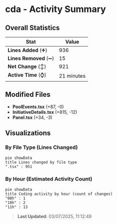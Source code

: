 # cda - Activity Summary 

## Overall Statistics

| Stat                   | Value                                                             |
| ---------------------- | ----------------------------------------------------------------- |
| **Lines Added** (➕)   | 936                                          |
| **Lines Removed** (➖) | 15                                        |
| **Net Change** (↕)    | 921                |
| **Active Time** (⌚)   | 21 minutes |


## Modified Files
- **PoolEvents.tsx** (+87, -0)
- **InitiativeDetails.tsx** (+815, -12)
- **Panel.tsx** (+34, -3)

## Visualizations

### By File Type (Lines Changed)

```mermaid
pie showData
title Lines changed by file type
".tsx" : 951
```

### By Hour (Estimated Activity Count)

```mermaid
pie showData
title Coding activity by hour (count of changes)
"08h" : 1
"10h" : 2
"11h" : 13
```


> **Last Updated:** 03/07/2025, 11:12:49